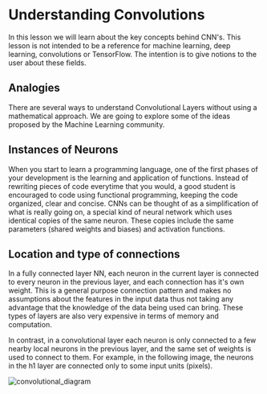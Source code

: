 # Understanding Convolutions

In this lesson we will learn about the key concepts behind CNN's. This lesson is not intended to be a reference for machine learning, deep learning, convolutions or TensorFlow. The intention is to give notions to the user about these fields.

## Analogies
There are several ways to understand Convolutional Layers without using a mathematical approach. We are going to explore some of the ideas proposed by the Machine Learning community.

## Instances of Neurons
When you start to learn a programming language, one of the first phases of your development is the learning and application of functions. Instead of rewriting pieces of code everytime that you would, a good student is encouraged to code using functional programming, keeping the code organized, clear and concise. CNNs can be thought of as a simplification of what is really going on, a special kind of neural network which uses identical copies of the same neuron. These copies include the same parameters (shared weights and biases) and activation functions.

## Location and type of connections
In a fully connected layer NN, each neuron in the current layer is connected to every neuron in the previous layer, and each connection has it's own weight. This is a general purpose connection pattern and makes no assumptions about the features in the input data thus not taking any advantage that the knowledge of the data being used can bring. These types of layers are also very expensive in terms of memory and computation.

In contrast, in a convolutional layer each neuron is only connected to a few nearby local neurons in the previous layer, and the same set of weights is used to connect to them. For example, in the following image, the neurons in the h1 layer are connected only to some input units (pixels).

![convolutional_diagram](https://ibm.box.com/shared/static/mev168hepixnmc9zhh4hsr3t2ks3rpcc.png)